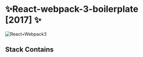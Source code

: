 # :sparkles:React-webpack-3-boilerplate [2017] :sparkles:
![React+Webpack3](http://i.imgur.com/dPVmyuv.png)

Stack Contains
--------------
